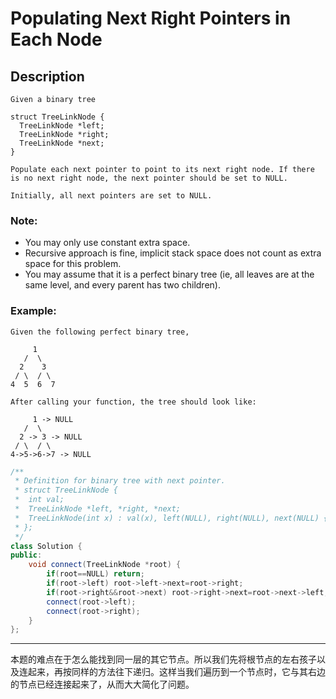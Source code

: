 # Populating Next Right Pointers in Each Node
## Description
```
Given a binary tree

struct TreeLinkNode {
  TreeLinkNode *left;
  TreeLinkNode *right;
  TreeLinkNode *next;
}

Populate each next pointer to point to its next right node. If there is no next right node, the next pointer should be set to NULL.

Initially, all next pointers are set to NULL.
```

### Note:

   - You may only use constant extra space.
   - Recursive approach is fine, implicit stack space does not count as extra space for this problem.
   - You may assume that it is a perfect binary tree (ie, all leaves are at the same level, and every parent has two children).

### Example:
```
Given the following perfect binary tree,

     1
   /  \
  2    3
 / \  / \
4  5  6  7

After calling your function, the tree should look like:

     1 -> NULL
   /  \
  2 -> 3 -> NULL
 / \  / \
4->5->6->7 -> NULL

```
```cpp
/**
 * Definition for binary tree with next pointer.
 * struct TreeLinkNode {
 *  int val;
 *  TreeLinkNode *left, *right, *next;
 *  TreeLinkNode(int x) : val(x), left(NULL), right(NULL), next(NULL) {}
 * };
 */
class Solution {
public:
    void connect(TreeLinkNode *root) {
        if(root==NULL) return;
        if(root->left) root->left->next=root->right;
        if(root->right&&root->next) root->right->next=root->next->left;
        connect(root->left);
        connect(root->right);
    }
};
```
****************************************
本题的难点在于怎么能找到同一层的其它节点。所以我们先将根节点的左右孩子以及连起来，再按同样的方法往下递归。这样当我们遍历到一个节点时，它与其右边的节点已经连接起来了，从而大大简化了问题。